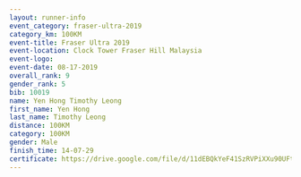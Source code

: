 ```yaml
---
layout: runner-info 
event_category: fraser-ultra-2019 
category_km: 100KM 
event-title: Fraser Ultra 2019 
event-location: Clock Tower Fraser Hill Malaysia 
event-logo: 
event-date: 08-17-2019 
overall_rank: 9
gender_rank: 5
bib: 10019
name: Yen Hong Timothy Leong
first_name: Yen Hong
last_name: Timothy Leong
distance: 100KM
category: 100KM
gender: Male
finish_time: 14-07-29
certificate: https://drive.google.com/file/d/11dEBQkYeF41SzRVPiXXu90UFty6Bk1cO/view?usp=sharing
---
```

